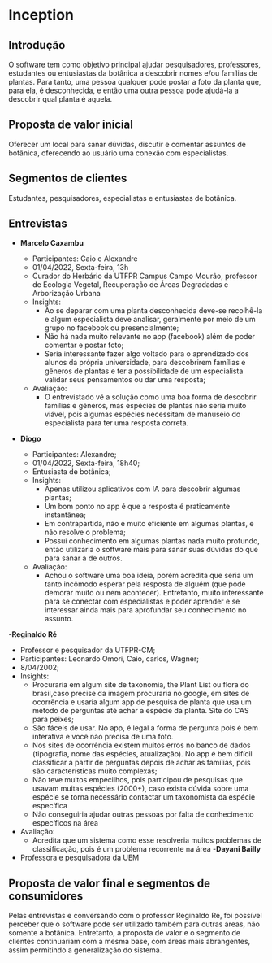 # Inception

## Introdução
O software tem como objetivo principal ajudar pesquisadores, professores, estudantes ou entusiastas da botânica a descobrir nomes e/ou famílias de plantas. Para tanto, uma pessoa qualquer pode postar a foto da planta que, para ela, é desconhecida, e então uma outra pessoa pode ajudá-la a descobrir qual planta é aquela.

## Proposta de valor inicial 
Oferecer um local para sanar dúvidas, discutir e comentar assuntos de botânica, oferecendo ao usuário uma conexão com especialistas.

## Segmentos de clientes
Estudantes, pesquisadores, especialistas e entusiastas de botânica.

## Entrevistas
- **Marcelo Caxambu**
  - Participantes: Caio e Alexandre
  - 01/04/2022, Sexta-feira, 13h
  - Curador do Herbário da UTFPR Campus Campo Mourão, professor de Ecologia Vegetal, Recuperação de Áreas Degradadas e Arborização Urbana
  - Insights:
    - Ao se deparar com uma planta desconhecida deve-se recolhê-la e algum especialista deve analisar, geralmente por meio de um grupo no facebook ou presencialmente;
    - Não há nada muito relevante no app (facebook) além de poder comentar e postar foto;
    - Seria interessante fazer algo voltado para o aprendizado dos alunos da própria universidade, para descobrirem famílias e gêneros de plantas e ter a possibilidade de um especialista validar seus pensamentos ou dar uma resposta;
  - Avaliação:
    - O entrevistado vê a solução como uma boa forma de descobrir famílias e gêneros, mas espécies de plantas não seria muito viável, pois algumas espécies necessitam de manuseio do especialista para ter uma resposta correta.

- **Diogo**
  - Participantes: Alexandre;
  - 01/04/2022, Sexta-feira, 18h40;
  - Entusiasta de botânica;
  - Insights:
    - Apenas utilizou aplicativos com IA para descobrir algumas plantas;
    - Um bom ponto no app é que a resposta é praticamente instantânea;
    - Em contrapartida, não é muito eficiente em algumas plantas, e não resolve o problema;
    - Possui conhecimento em algumas plantas nada muito profundo, então utilizaria o software mais para sanar suas dúvidas do que para sanar a de outros.
  - Avaliação:
    - Achou o software uma boa ideia, porém acredita que seria um tanto incômodo esperar pela resposta de alguém (que pode demorar muito ou nem acontecer). Entretanto, muito interessante para se conectar com especialistas e poder aprender e se interessar ainda mais para aprofundar seu conhecimento no assunto.

-**Reginaldo Ré**
  - Professor e pesquisador da UTFPR-CM;
  - Participantes: Leonardo Omori, Caio, carlos, Wagner;
  - 8/04/2002;
  - Insights:
    - Procuraria em algum site de taxonomia, the Plant List ou flora do brasil,caso precise da imagem procuraria no google, em sites de ocorrência e usaria algum app de pesquisa de planta que usa um método de perguntas até achar a espécie da planta. Site do CAS para peixes;
    - São fáceis de usar. No app, é legal a forma de pergunta pois é bem interativa e você não precisa de uma foto.
    - Nos sites de ocorrência existem muitos erros no banco de dados (tipografia, nome das espécies, atualização). No app é bem difícil classificar a partir de perguntas depois de achar as famílias, pois são características muito complexas;
    - Não teve muitos empecilhos, pois participou de pesquisas que usavam muitas espécies (2000+), caso exista dúvida sobre uma espécie se torna necessário contactar um taxonomista da espécie específica
    - Não conseguiria ajudar outras pessoas por falta de conhecimento específicos na área
  - Avaliação:
    - Acredita que um sistema como esse resolveria muitos problemas de classificação, pois é um problema recorrente na área
-**Dayani Bailly**
- Professora e pesquisadora da UEM

## Proposta de valor final e segmentos de consumidores
Pelas entrevistas e conversando com o professor Reginaldo Ré, foi possível perceber que o software pode ser utilizado também para outras áreas, não somente a botânica. Entretanto, a proposta de valor e o segmento de clientes continuariam com a mesma base, com áreas mais abrangentes, assim permitindo a generalização do sistema.
